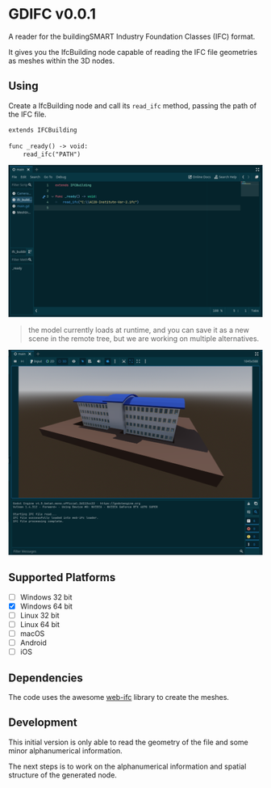 # GDIFC v0.0.1

A reader for the buildingSMART Industry Foundation Classes (IFC) format.

It gives you the IfcBuilding node capable of reading the IFC file geometries as meshes within the 3D nodes.

## Using

Create a IfcBuilding node and call its `read_ifc` method, passing the path of the IFC file.

```
extends IFCBuilding

func _ready() -> void:
	read_ifc("PATH")
```

![Node code](images/code.png)

> the model currently loads at runtime, and you can save it as a new scene in the remote tree, but we are working on multiple alternatives.

![Loaded model](images/model.png)

## Supported Platforms
- [ ] Windows 32 bit
- [x] Windows 64 bit
- [ ] Linux 32 bit
- [ ] Linux 64 bit
- [ ] macOS
- [ ] Android
- [ ] iOS

## Dependencies 

The code uses the awesome [web-ifc](https://github.com/ThatOpen/engine_web-ifc) library to create the meshes.

## Development

This initial version is only able to read the geometry of the file and some minor alphanumerical information.

The next steps is to work on the alphanumerical information and spatial structure of the generated node.
